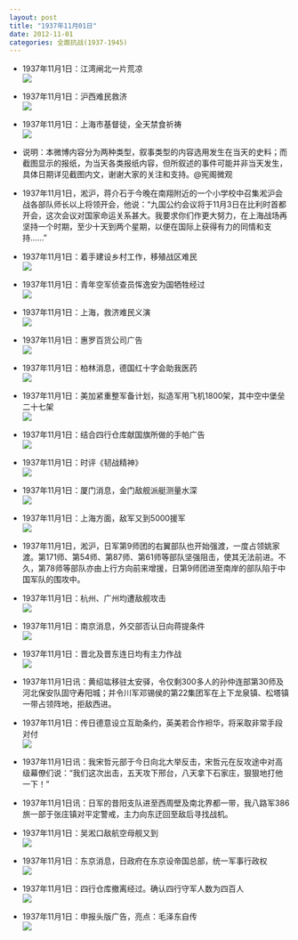 ```yaml
---
layout: post
title: "1937年11月01日"
date: 2012-11-01
categories: 全面抗战(1937-1945)
---
```


<meta name="referrer" content="no-referrer" />

- 1937年11月1日：江湾闸北一片荒凉 <br/><img src="https://ww1.sinaimg.cn/large/aca367d8jw1dyfy2l50cyj.jpg" />

- 1937年11月1日：沪西难民救济 <br/><img src="https://ww3.sinaimg.cn/large/aca367d8jw1dyfwmh346hj.jpg" />

- 1937年11月1日：上海市基督徒，全天禁食祈祷 <br/><img src="https://ww2.sinaimg.cn/large/aca367d8jw1dyfuw5ihisj.jpg" />

- 说明：本微博内容分为两种类型，叙事类型的内容选用发生在当天的史料；而截图显示的报纸，为当天各类报纸内容，但所叙述的事件可能并非当天发生，具体日期详见截图内文，谢谢大家的关注和支持。@宪阁微观 

- 1937年11月1日，淞沪，蒋介石于今晚在南翔附近的一个小学校中召集淞沪会战各部队师长以上将领开会，他说：“九国公约会议将于11月3日在比利时首都开会，这次会议对国家命运关系甚大。我要求你们作更大努力，在上海战场再坚持一个时期，至少十天到两个星期，以便在国际上获得有力的同情和支持……” 

- 1937年11月1日：着手建设乡村工作，移殖战区难民 <br/><img src="https://ww3.sinaimg.cn/large/aca367d8jw1dyft5mznbnj.jpg" />

- 1937年11月1日：青年空军侦查员恽逸安为国牺牲经过 <br/><img src="https://ww2.sinaimg.cn/large/aca367d8jw1dyfrf6zr12j.jpg" />

- 1937年11月1日：上海，救济难民义演 <br/><img src="https://ww3.sinaimg.cn/large/aca367d8jw1dyfpor5lzyj.jpg" />

- 1937年11月1日：惠罗百货公司广告 <br/><img src="https://ww1.sinaimg.cn/large/aca367d8jw1dyfnyda0dsj.jpg" />

- 1937年11月1日：柏林消息，德国红十字会助我医药 <br/><img src="https://ww1.sinaimg.cn/large/aca367d8jw1dyfm7xq2huj.jpg" />

- 1937年11月1日：美加紧重整军备计划，拟造军用飞机1800架，其中空中堡垒二十七架 <br/><img src="https://ww4.sinaimg.cn/large/aca367d8jw1dyfkhhko85j.jpg" />

- 1937年11月1日：结合四行仓库献国旗所做的手帕广告 <br/><img src="https://ww1.sinaimg.cn/large/aca367d8jw1dyfir43mdbj.jpg" />

- 1937年11月1日：时评《韧战精神》 <br/><img src="https://ww4.sinaimg.cn/large/aca367d8jw1dyfh0m6zqij.jpg" />

- 1937年11月1日：厦门消息，金门敌舰派艇测量水深 <br/><img src="https://ww4.sinaimg.cn/large/aca367d8jw1dyffag5fsgj.jpg" />

- 1937年11月1日：上海方面，敌军又到5000援军 <br/><img src="https://ww4.sinaimg.cn/large/aca367d8jw1dyfeztmz7yj.jpg" />

- 1937年11月1日，淞沪，日军第9师团的右翼部队也开始强渡，一度占领姚家渡。第171师、第54师、第87师、第61师等部队坚强阻击，使其无法前进。不久，第78师等部队亦由上行方向前来增援，日第9师团进至南岸的部队陷于中国军队的围攻中。 

- 1937年11月1日：杭州、广州均遭敌舰攻击 <br/><img src="https://ww3.sinaimg.cn/large/aca367d8jw1dyfdjxaiqqj.jpg" />

- 1937年11月1日：南京消息，外交部否认日向蒋提条件 <br/><img src="https://ww1.sinaimg.cn/large/aca367d8jw1dyfbtbpthuj.jpg" />

- 1937年11月1日：晋北及晋东连日均有主力作战 <br/><img src="https://ww2.sinaimg.cn/large/aca367d8jw1dyfa31wkltj.jpg" />

- 1937年11月1日讯：黄绍竑移驻太安驿，令仅剩300多人的孙仲连部第30师及河北保安队固守寿阳城；并令川军邓锡侯的第22集团军在上下龙泉镇、松塔镇一带占领阵地，拒敌西进。 

- 1937年11月1日：传日德意设立互助条约，英美若合作袒华，将采取非常手段对付 <br/><img src="https://ww4.sinaimg.cn/large/aca367d8jw1dyf9sgdiu1j.jpg" />

- 1937年11月1日讯：我宋哲元部于今日向北大举反击，宋哲元在反攻途中对高级幕僚们说：“我们这次出击，五天攻下邢台，八天拿下石家庄，狠狠地打他一下！” 

- 1937年11月1日讯：日军的昔阳支队进至西周壁及南北界都一带，我八路军386旅一部于张庄镇对平定警戒，主力向东迂回至敌后寻找战机。 

- 1937年11月1日：吴淞口敌航空母舰又到 <br/><img src="https://ww2.sinaimg.cn/large/aca367d8jw1dyf8cfrka7j.jpg" />

- 1937年11月1日：东京消息，日政府在东京设帝国总部，统一军事行政权 <br/><img src="https://ww2.sinaimg.cn/large/aca367d8jw1dyf821w2kpj.jpg" />

- 1937年11月1日：四行仓库撤离经过。确认四行守军人数为四百人 <br/><img src="https://ww1.sinaimg.cn/large/aca367d8jw1dyf6m38pi3j.jpg" />

- 1937年11月1日：申报头版广告，亮点：毛泽东自传 <br/><img src="https://ww4.sinaimg.cn/large/aca367d8jw1dyf4vm90mcj.jpg" />

